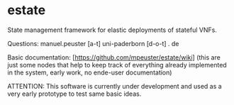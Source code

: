 # estate
State management framework for elastic deployments of stateful VNFs.

Questions: manuel.peuster [a-t] uni-paderborn [d-o-t] . de

Basic documentation: [https://github.com/mpeuster/estate/wiki]
(this are just some nodes that help to keep track of everything already implemented in the system, early work, no ende-user documentation)

ATTENTION: This software is currently under development and used as a very early prototype to test same basic ideas.
